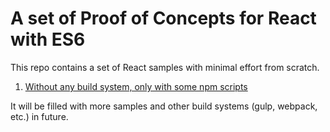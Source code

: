 # A set of Proof of Concepts for React with ES6

This repo contains a set of React samples with minimal effort from scratch.

1. [Without any build system, only with some npm scripts](https://github.com/tklepzig/react-es6-poc/tree/master/super-simple-only-npm-scripts)


It will be filled with more samples and other build systems (gulp, webpack, etc.) in future.
